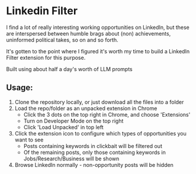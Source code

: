 # Linkedin Filter

I find a lot of really interesting working opportunities on LinkedIn, but these are interspersed between humble brags about (non) achievements, uninformed political takes, so on and so forth.

It's gotten to the point where I figured it's worth my time to build a LinkedIn Filter extension for this purpose.

Built using about half a day's worth of LLM prompts

## Usage:
1. Clone the repository locally, or just download all the files into a folder
2. Load the repo/folder as an unpacked extension in Chrome
    * Click the 3 dots on the top right in Chrome, and choose 'Extensions'
    * Turn on Developer Mode on the top right
    * Click 'Load Unpacked' in top left
3. Click the extension icon to configure which types of opportunities you want to see
    * Posts containing keywords in clickbait will be filtered out
    * Of the remaining posts, only those containing keywords in Jobs/Research/Business will be shown
4. Browse LinkedIn normally - non-opportunity posts will be hidden
